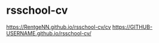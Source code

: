 # rsschool-cv
https://RentgeNN.github.io/rsschool-cv/cv
https://GITHUB-USERNAME.github.io/rsschool-cv/
